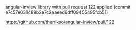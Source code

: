 angular-inview library with pull request 122 applied (commit e7c57e031489b2e7c2aaeed6dff09455495fcb51)

https://github.com/thenikso/angular-inview/pull/122
